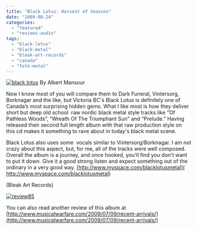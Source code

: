 ```yaml
---
title: "Black Lotus: Harvest of Seasons"
date: "2009-08-24"
categories: 
  - "featured"
  - "reviews-audio"
tags: 
  - "black-lotus"
  - "black-metal"
  - "bleak-art-records"
  - "canada"
  - "folk-metal"
---
```


[![black lotus](http://www.hellbound.ca/wp-content/uploads/2009/08/black-lotus-299x300.jpg "black lotus")](http://www.hellbound.ca/wp-content/uploads/2009/08/black-lotus.jpg) By Albert Mansour

Now I know most of you will compare them to Dark Funeral, Vintersorg, Borknagar and the like, but Victoria BC's Black Lotus is definitely one of Canada’s most surprising hidden gems. What I like most is how they deliver short but deep old school  raw nordic black metal style tracks like “Of Pathless Woods”, “Wreath Of The Triumphant Sun” and “Prelude.” Having released their second full length album with that raw production style on this cd makes it something to rave about in today's black metal scene.

Black Lotus also uses some  vocals similar to Vintersorg/Borknagar. I am not crazy about this aspect, but, for me, all of the tracks were well composed.  Overall the album is a journey, and once hooked, you'll find you don't want to put it down. Give it a good strong listen and expect something out of the ordinary in a very good way. [http://www.myspace.com/blacklotusmetal]( http://www.myspace.com/blacklotusmetal)

(Bleak Art Records)

[![review85](http://www.hellbound.ca/wp-content/uploads/2009/08/review851.png "review85")](http://www.hellbound.ca/wp-content/uploads/2009/08/review851.png)

You can also read another review of this album at [http://www.musicalwarfare.com/2009/07/09/recent-arrivals/](http://www.musicalwarfare.com/2009/07/09/recent-arrivals/)
